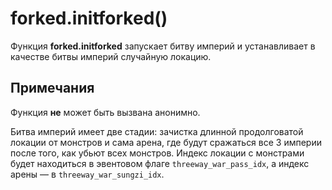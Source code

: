 # forked.initforked()
Функция **forked.initforked** запускает битву империй и устанавливает в качестве битвы империй случайную локацию.

## Примечания
Функция **не** может быть вызвана анонимно.

Битва империй имеет две стадии: зачистка длинной продолговатой локации от монстров и сама арена, где будут сражаться все 3 империи после того, как убьют всех монстров. Индекс локации с монстрами будет находиться в эвентовом флаге `threeway_war_pass_idx`, а индекс арены &mdash; в `threeway_war_sungzi_idx`.